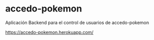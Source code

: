 # accedo-pokemon
Aplicación Backend para el control de usuarios de accedo-pokemon

https://accedo-pokemon.herokuapp.com/
